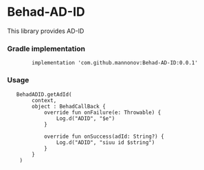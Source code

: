 # Behad-AD-ID
This library provides AD-ID
<h3>Gradle implementation</h3>

            implementation 'com.github.mannonov:Behad-AD-ID:0.0.1'

<h3>Usage</h3>

       BehadADID.getAdId(
            context,
            object : BehadCallBack {
                override fun onFailure(e: Throwable) {
                    Log.d("ADID", "$e")
                }

                override fun onSuccess(adId: String?) {
                    Log.d("ADID", "siuu id $string")
                }
            }
        )
